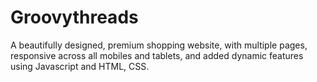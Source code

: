 # Groovythreads
A beautifully designed, premium shopping website, with multiple pages, responsive across all mobiles and tablets, and added dynamic features using Javascript and HTML, CSS.
